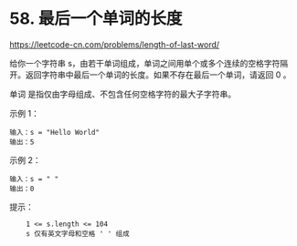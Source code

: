 # 58. 最后一个单词的长度
https://leetcode-cn.com/problems/length-of-last-word/

给你一个字符串 s，由若干单词组成，单词之间用单个或多个连续的空格字符隔开。返回字符串中最后一个单词的长度。如果不存在最后一个单词，请返回 0 。

单词 是指仅由字母组成、不包含任何空格字符的最大子字符串。

 

示例 1：
```
输入：s = "Hello World"
输出：5
```
示例 2：
```
输入：s = " "
输出：0
```
 

提示：
```
    1 <= s.length <= 104
    s 仅有英文字母和空格 ' ' 组成
```

